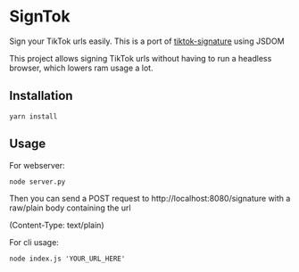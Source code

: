 # SignTok
Sign your TikTok urls easily.
This is a port of [tiktok-signature](https://github.com/carcabot/tiktok-signature) using JSDOM

This project allows signing TikTok urls without having to run a headless browser, which lowers ram usage a lot.

## Installation
```
yarn install
```

## Usage
For webserver:
```
node server.py
```
Then you can send a POST request to http://localhost:8080/signature with a raw/plain body containing the url

(Content-Type: text/plain)

For cli usage:
```
node index.js 'YOUR_URL_HERE'
```
